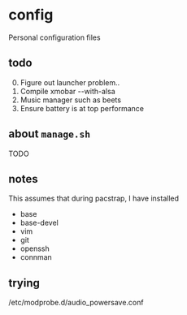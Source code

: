# config
Personal configuration files

## todo
0. Figure out launcher problem..
1. Compile xmobar --with-alsa
4. Music manager such as beets
1. Ensure battery is at top performance

## about `manage.sh`
TODO

## notes
This assumes that during pacstrap, I have installed

- base
- base-devel
- vim
- git
- openssh
- connman

## trying
/etc/modprobe.d/audio_powersave.conf

